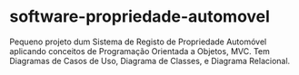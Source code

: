 # software-propriedade-automovel
 Pequeno projeto dum Sistema de Registo de Propriedade Automóvel aplicando conceitos de Programação Orientada a Objetos, MVC. Tem Diagramas de Casos de Uso, Diagrama de Classes, e Diagrama Relacional.
